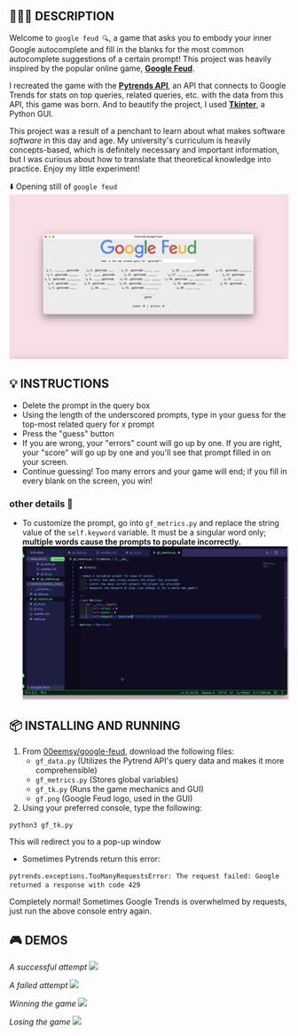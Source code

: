 ## 👩🏻‍💻 DESCRIPTION
Welcome to `google feud 🔍`, a game that asks you to embody your inner Google autocomplete and fill in the blanks for the most common autocomplete suggestions of a certain prompt! This project was heavily inspired by the popular online game, [**Google Feud**](https://googlefeud.com/).

I recreated the game with the [**Pytrends API**](https://pypi.org/project/pytrends/), an API that connects to Google Trends for stats on top queries, related queries, etc. with the data from this API, this game was born. And to beautify the project, I used [**Tkinter**](https://docs.python.org/3/library/tkinter.html), a Python GUI.

This project was a result of a penchant to learn about what makes software _software_ in this day and age. My university's curriculum is heavily concepts-based, which is definitely necessary and important information, but I was curious about how to translate that theoretical knowledge into practice. Enjoy my little experiment!

⬇️ Opening still of `google feud`
![](./visuals/opening-still.png)
<br>

## 💡 INSTRUCTIONS 
* Delete the prompt in the query box
* Using the length of the underscored prompts, type in your guess for the top-most related query for _x_ prompt
* Press the "guess" button
* If you are wrong, your "errors" count will go up by one. If you are right, your "score" will go up by one and you'll see that prompt filled in on your screen. 
* Continue guessing! Too many errors and your game will end; if you fill in every blank on the screen, you win!

### other details 🌟
* To customize the prompt, go into `gf_metrics.py` and replace the string value of the `self.keyword` variable. It must be a singular word only; **multiple words cause the prompts to populate incorrectly.**
![](./visuals/keyword.gif)

##  📦 INSTALLING AND RUNNING 
1. From [00eemsy/google-feud](https://github.com/00eemsy/google-feud), download the following files:
    * `gf_data.py` (Utilizes the Pytrend API's query data and makes it more comprehensible)
    * `gf_metrics.py` (Stores global variables)
    * `gf_tk.py` (Runs the game mechanics and GUI)
    * `gf.png` (Google Feud logo, used in the GUI)
2. Using your preferred console, type the following:
```
python3 gf_tk.py
```
This will redirect you to a pop-up window 
<br>
* Sometimes Pytrends return this error:
```
pytrends.exceptions.TooManyRequestsError: The request failed: Google returned a response with code 429
```
 Completely normal! Sometimes Google Trends is overwhelmed by requests, just run the above console entry again.


## 🎮 DEMOS 
_A successful attempt_
![](./visuals/success.gif)

_A failed attempt_
![](./visuals/fail.gif)

_Winning the game_
![](./visuals/win.gif)

_Losing the game_
![](./visuals/loss.gif)
